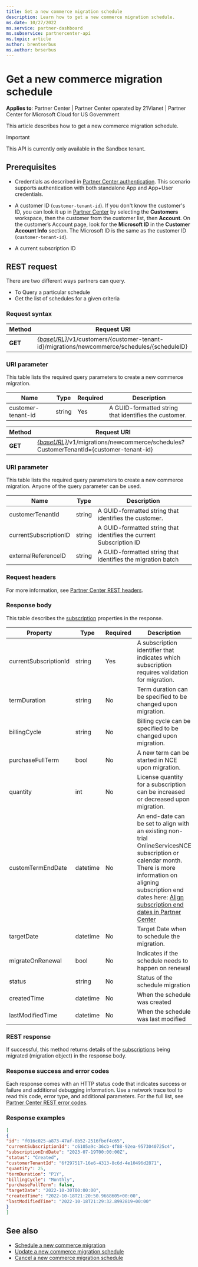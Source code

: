 ```yaml
---
title: Get a new commerce migration schedule
description: Learn how to get a new commerce migration schedule.
ms.date: 10/27/2022
ms.service: partner-dashboard
ms.subservice: partnercenter-api
ms.topic: article
author: brentserbus
ms.author: brserbus
---
```


# Get a new commerce migration schedule

**Applies to**: Partner Center | Partner Center operated by 21Vianet | Partner Center for Microsoft Cloud for US Government

This article describes how to get a new commerce migration schedule.

> [!IMPORTANT]
> This API is currently only available in the Sandbox tenant.

## Prerequisites

- Credentials as described in [Partner Center authentication](partner-center-authentication.md). This scenario supports authentication with both standalone App and App+User credentials.

- A customer ID (`customer-tenant-id`). If you don't know the customer's ID, you can look it up in [Partner Center](https://partner.microsoft.com/dashboard) by selecting the **Customers** workspace, then the customer from the customer list, then **Account**. On the customer’s Account page, look for the **Microsoft ID** in the **Customer Account Info** section. The Microsoft ID is the same as the customer ID (`customer-tenant-id`).

- A current subscription ID

## REST request

There are two different ways partners can query.

- To Query a particular schedule
- Get the list of schedules for a given criteria

### Request syntax

| **Method** | **Request URI**                                                                                                                                                                     |
|------------|-------------------------------------------------------------------------------------------------------------------------------------------------------------------------------------|
| **GET**    | [*{baseURL}*](partner-center-rest-urls.md)/v1/customers/{customer-tenant-id}/migrations/newcommerce/schedules/{scheduleID}    |

### URI parameter

This table lists the required query parameters to create a new commerce migration.

| **Name**           | **Type** | **Required** | **Description**                                       |
|--------------------|----------|--------------|-------------------------------------------------------|
| customer-tenant-id | string   | Yes          | A GUID-formatted string that identifies the customer. |

| **Method** | **Request URI**                                                                                                                                                             |
|------------|-----------------------------------------------------------------------------------------------------------------------------------------------------------------------------|
| **GET**    | [*{baseURL}*](partner-center-rest-urls.md)/v1/migrations/newcommerce/schedules?CustomerTenantId={customer-tenant-id}  |

### URI parameter

This table lists the required query parameters to create a new commerce migration. Anyone of the query parameter can be used.

| **Name**              | **Type** | **Description**                                                      |
|-----------------------|----------|----------------------------------------------------------------------|
| customerTenantId      | string   | A GUID-formatted string that identifies the customer.                |
| currentSubscriptionID | string   | A GUID-formatted string that identifies the current Subscription ID  |
| externalReferenceID   | string   | A GUID-formatted string that identifies the migration batch          |

### Request headers

For more information, see [Partner Center REST headers](headers.md).

### Response body

This table describes the [subscription](subscription-resources.md) properties in the response.

| **Property**          | **Type** | **Required** | **Description**                                                                                                                                                                                                                                                                                                 |
|-----------------------|----------|--------------|-----------------------------------------------------------------------------------------------------------------------------------------------------------------------------------------------------------------------------------------------------------------------------------------------------------------|
| currentSubscriptionId | string   | Yes          | A subscription identifier that indicates which subscription requires validation for migration.                                                                                                                                                                                                                  |
| termDuration          | string   | No           | Term duration can be specified to be changed upon migration.                                                                                                                                                                                                                                                    |
| billingCycle          | string   | No           | Billing cycle can be specified to be changed upon migration.                                                                                                                                                                                                                                                    |
| purchaseFullTerm      | bool     | No           | A new term can be started in NCE upon migration.                                                                                                                                                                                                                                                                |
| quantity              | int      | No           | License quantity for a subscription can be increased or decreased upon migration.                                                                                                                                                                                                                               |
| customTermEndDate     | datetime | No           | An end-date can be set to align with an existing non-trial OnlineServicesNCE subscription or calendar month. There is more information on aligning subscription end dates here: [Align subscription end dates in Partner Center](../align-subscription-end-dates.md) |
| targetDate            | datetime | No           | Target Date when to schedule the migration.                                                                                                                                                                                                                                                                     |
| migrateOnRenewal      | bool     | No           | Indicates if the schedule needs to happen on renewal                                                                                                                                                                                                                                                              |
| status                | string   | No           | Status of the schedule migration                                                                                                                                                                                                                                                                                |
| createdTime           | datetime | No           | When the schedule was created                                                                                                                                                                                                                                                                                   |
| lastModifiedTime      | datetime | No           | When the schedule was last modified                                                                                                                                                                                                                                                                             |

### REST response

If successful, this method returns details of the [subscriptions](subscription-resources.md) being migrated (migration object) in the response body.

### Response success and error codes

Each response comes with an HTTP status code that indicates success or failure and additional debugging information. Use a network trace tool to read this code, error type, and additional parameters. For the full list, see [Partner Center REST error codes](error-codes.md).

### Response examples

```json
[
{
"id": "f016c025-a873-47af-8b52-2516fbef4c65",
"currentSubscriptionId": "c6105a9c-36cb-4f88-92ea-9573040725c4",
"subscriptionEndDate": "2023-07-19T00:00:00Z",
"status": "Created",
"customerTenantId": "6f297517-16e6-4313-8c6d-4e10496d2871",
"quantity": 25,
"termDuration": "P1Y",
"billingCycle": "Monthly",
"purchaseFullTerm": false,
"targetDate": "2022-10-30T00:00:00",
"createdTime": "2022-10-18T21:20:50.9668605+00:00",
"lastModifiedTime": "2022-10-18T21:29:32.8992819+00:00"
}
]
```

## See also

- [Schedule a new commerce migration](schedule-a-new-commerce-migration.md)
- [Update a new commerce migration schedule](update-a-new-commerce-migration-schedule.md)
- [Cancel a new commerce migration schedule](cancel-a-new-commerce-migration-schedule.md)